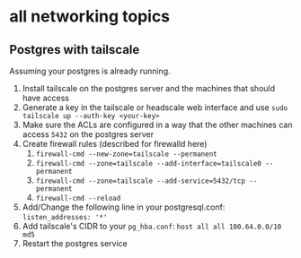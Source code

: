 # all networking topics
## Postgres with tailscale
Assuming your postgres is already running.
1. Install tailscale on the postgres server and the machines that should have access
2. Generate a key in the tailscale or headscale web interface and use `sudo tailscale up --auth-key <your-key>`
3. Make sure the ACLs are configured in a way that the other machines can access `5432` on the postgres server
4. Create firewall rules (described for firewalld here)
   1. `firewall-cmd --new-zone=tailscale --permanent`
   2. `firewall-cmd --zone=tailscale --add-interface=tailscale0 --permanent`
   3. `firewall-cmd --zone=tailscale --add-service=5432/tcp --permanent`
   4. `firewall-cmd --reload`
5. Add/Change the following line in your postgresql.conf: `listen_addresses: '*'`
6. Add tailscale's CIDR to your `pg_hba.conf`: `host all all 100.64.0.0/10 md5`
7. Restart the postgres service
